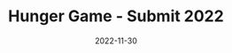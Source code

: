 ---
tags:
  - oss
title: "Hunger Game - Submit 2022"
date: 2022-11-30
description: 
authors:
  - hieuphq, mashiro
menu: 
toc: false
notice: 
bounty: 100
due_date: 
status: Done
PICs:
  - hieuphq, mashiro
type: oss
---